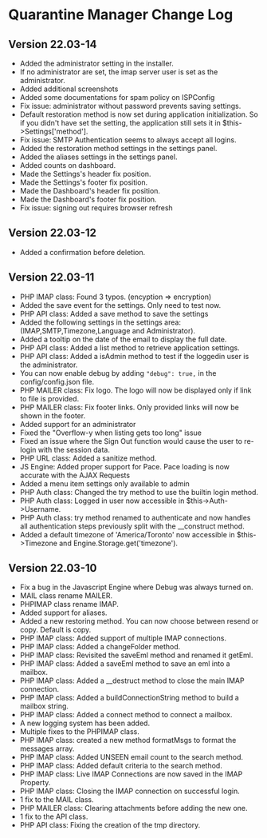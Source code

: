 # Quarantine Manager Change Log

## Version 22.03-14

 * Added the administrator setting in the installer.
 * If no administrator are set, the imap server user is set as the administrator.
 * Added additional screenshots
 * Added some documentations for spam policy on ISPConfig
 * Fix issue: administrator without password prevents saving settings.
 * Default restoration method is now set during application initialization. So if you didn't have set the setting, the application still sets it in $this->Settings['method'].
 * Fix issue: SMTP Authentication seems to always accept all logins.
 * Added the restoration method settings in the settings panel.
 * Added the aliases settings in the settings panel.
 * Added counts on dashboard.
 * Made the Settings's header fix position.
 * Made the Settings's footer fix position.
 * Made the Dashboard's header fix position.
 * Made the Dashboard's footer fix position.
 * Fix issue: signing out requires browser refresh

## Version 22.03-12

 * Added a confirmation before deletion.

## Version 22.03-11

 * PHP IMAP class: Found 3 typos. (encyption => encryption)
 * Added the save event for the settings. Only need to test now.
 * PHP API class: Added a save method to save the settings
 * Added the following settings in the settings area: (IMAP,SMTP,Timezone,Language and Administrator).
 * Added a tooltip on the date of the email to display the full date.
 * PHP API class: Added a list method to retrieve application settings.
 * PHP API class: Added a isAdmin method to test if the loggedin user is the administrator.
 * You can now enable debug by adding ```"debug": true,``` in the config/config.json file.
 * PHP MAILER class: Fix logo. The logo will now be displayed only if link to file is provided.
 * PHP MAILER class: Fix footer links. Only provided links will now be shown in the footer.
 * Added support for an administrator
 * Fixed the "Overflow-y when listing gets too long" issue
 * Fixed an issue where the Sign Out function would cause the user to re-login with the session data.
 * PHP URL class: Added a sanitize method.
 * JS Engine: Added proper support for Pace. Pace loading is now accurate with the AJAX Requests
 * Added a menu item settings only available to admin
 * PHP Auth class: Changed the try method to use the builtin login method.
 * PHP Auth class: Logged in user now accessible in $this->Auth->Username.
 * PHP Auth class: try method renamed to authenticate and now handles all authentication steps previously split with the __construct method.
 * Added a default timezone of 'America/Toronto' now accessible in $this->Timezone and Engine.Storage.get('timezone').

## Version 22.03-10

 * Fix a bug in the Javascript Engine where Debug was always turned on.
 * MAIL class rename MAILER.
 * PHPIMAP class rename IMAP.
 * Added support for aliases.
 * Added a new restoring method. You can now choose between resend or copy. Default is copy.
 * PHP IMAP class: Added support of multiple IMAP connections.
 * PHP IMAP class: Added a changeFolder method.
 * PHP IMAP class: Revisited the saveEml method and renamed it getEml.
 * PHP IMAP class: Added a saveEml method to save an eml into a mailbox.
 * PHP IMAP class: Added a __destruct method to close the main IMAP connection.
 * PHP IMAP class: Added a buildConnectionString method to build a mailbox string.
 * PHP IMAP class: Added a connect method to connect a mailbox.
 * A new logging system has been added.
 * Multiple fixes to the PHPIMAP class.
 * PHP IMAP class: created a new method formatMsgs to format the messages array.
 * PHP IMAP class: Added UNSEEN email count to the search method.
 * PHP IMAP class: Added default criteria to the search method.
 * PHP IMAP class: Live IMAP Connections are now saved in the IMAP Property.
 * PHP IMAP class: Closing the IMAP connection on successful login.
 * 1 fix to the MAIL class.
 * PHP MAILER class: Clearing attachments before adding the new one.
 * 1 fix to the API class.
 * PHP API class: Fixing the creation of the tmp directory.
